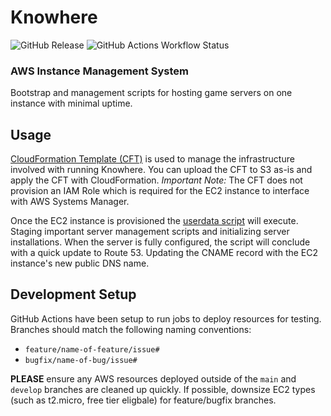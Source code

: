 # Knowhere
![GitHub Release](https://img.shields.io/github/v/release/Bradfordly/knowhere-gamehost)
![GitHub Actions Workflow Status](https://img.shields.io/github/actions/workflow/status/Bradfordly/knowhere-gamehost/main.yml)

### AWS Instance Management System

Bootstrap and management scripts for hosting game servers on one instance with minimal uptime.

## Usage

[CloudFormation Template (CFT)](knowhere-cft.yaml) is used to manage the infrastructure involved with running Knowhere. You can upload the CFT to S3 as-is and apply the CFT with CloudFormation. *Important Note:* The CFT does not provision an IAM Role which is required for the EC2 instance to interface with AWS Systems Manager.

Once the EC2 instance is provisioned the [userdata script](knowhere-userdata.sh) will execute. Staging important server management scripts and initializing server installations. When the server is fully configured, the script will conclude with a quick update to Route 53. Updating the CNAME record with the EC2 instance's new public DNS name.

## Development Setup

GitHub Actions have been setup to run jobs to deploy resources for testing. Branches should match the following naming conventions:

* `feature/name-of-feature/issue#`
* `bugfix/name-of-bug/issue#`

**PLEASE** ensure any AWS resources deployed outside of the `main` and `develop` branches are cleaned up quickly. If possible, downsize EC2 types (such as t2.micro, free tier eligbale) for feature/bugfix branches.
